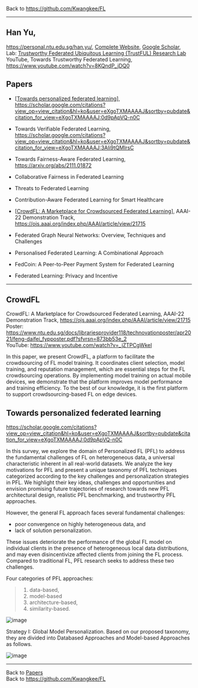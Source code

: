 Back to https://github.com/Kwangkee/FL
***

## Han Yu,  
https://personal.ntu.edu.sg/han.yu/, [Complete Website](https://sites.google.com/site/hanyushomepage/home), [Google Scholar](https://scholar.google.com.sg/citations?user=eXgoTXMAAAAJ&hl=en),  
Lab: [Trustworthy Federated Ubiquitous Learning (TrustFUL) Research Lab](https://trustful.federated-learning.org/)
YouTube, Towards Trustworthy Federated Learning, https://www.youtube.com/watch?v=8KQndP_jDQ0   

## Papers 
- [[Towards personalized federated learning](#towards-personalized-federated-learning)], https://scholar.google.com/citations?view_op=view_citation&hl=ko&user=eXgoTXMAAAAJ&sortby=pubdate&citation_for_view=eXgoTXMAAAAJ:0d9pApVQ-n0C
- Towards Verifiable Federated Learning, https://scholar.google.com/citations?view_op=view_citation&hl=ko&user=eXgoTXMAAAAJ&sortby=pubdate&citation_for_view=eXgoTXMAAAAJ:3AIi9tQMIrsC
- Towards Fairness-Aware Federated Learning, https://arxiv.org/abs/2111.01872
- Collaborative Fairness in Federated Learning
- Threats to Federated Learning

- Contribution-Aware Federated Learning for Smart Healthcare
- [[CrowdFL: A Marketplace for Crowdsourced Federated Learning](#crowdfl)], AAAI-22 Demonstration Track, https://ojs.aaai.org/index.php/AAAI/article/view/21715   
- Federated Graph Neural Networks: Overview, Techniques and Challenges
- Personalised Federated Learning: A Combinational Approach
- FedCoin: A Peer-to-Peer Payment System for Federated Learning
- Federated Learning: Privacy and Incentive

***

## CrowdFL
CrowdFL: A Marketplace for Crowdsourced Federated Learning, AAAI-22 Demonstration Track, https://ojs.aaai.org/index.php/AAAI/article/view/21715   
Poster: https://www.ntu.edu.sg/docs/librariesprovider118/technovationposter/apr2021/feng-daifei_fypposter.pdf?sfvrsn=873bb53e_2  
YouTube: https://www.youtube.com/watch?v=_jZTPCgWkeI  

In this paper, we present CrowdFL, a platform to facilitate the crowdsourcing of FL model training. It coordinates client selection, model training, and reputation management, which are essential steps for the FL crowdsourcing operations. By implementing model training on actual mobile devices, we demonstrate that the platform improves model performance and training efficiency. To the best of our knowledge, it is the first platform to support crowdsourcing-based FL on edge devices.


## Towards personalized federated learning    
https://scholar.google.com/citations?view_op=view_citation&hl=ko&user=eXgoTXMAAAAJ&sortby=pubdate&citation_for_view=eXgoTXMAAAAJ:0d9pApVQ-n0C

In this survey, we explore the domain of Personalized FL (PFL) to address the fundamental challenges of FL on heterogeneous data, a universal characteristic inherent in all real-world datasets. We analyze the key motivations for PFL and present a unique taxonomy of PFL techniques categorized according to the key challenges and personalization strategies in PFL. We highlight their key ideas, challenges and opportunities and envision promising future trajectories of research towards new PFL architectural design, realistic PFL benchmarking, and trustworthy PFL approaches.

However, the general FL approach faces several fundamental challenges: 
- poor convergence on highly heterogeneous data, and 
- lack of solution personalization.  

These issues deteriorate the performance of the global FL model on individual clients in the presence of heterogeneous local data distributions, and may even disincentivize affected clients from joining the FL process. Compared to traditional FL, PFL research seeks to address these two challenges.

Four categories of PFL approaches: 
>1) data-based, 
>2) model-based 
>3) architecture-based, 
>4) similarity-based.

![image](https://user-images.githubusercontent.com/109835677/182019639-2d17287e-0c6f-4c44-b8d3-e9747fc6b66b.png)

Strategy I: Global Model Personalization. Based on our proposed taxonomy, they are divided into Databased Approaches and Model-based Approaches as follows.

![image](https://user-images.githubusercontent.com/109835677/182019596-fcdc5743-3d74-4d7c-947e-8d58e82de872.png)


***
Back to [Papers](#papers)  
Back to https://github.com/Kwangkee/FL

